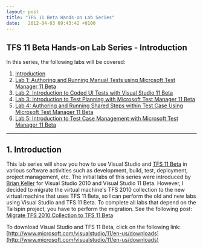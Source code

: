 ```yaml
---
layout: post
title: "TFS 11 Beta Hands-on Lab Series"
date:   2012-04-03 09:43:42 +0100
---
```


## TFS 11 Beta Hands-on Lab Series - Introduction

In this series, the following labs will be covered:

1. [Introduction](https://mohamedradwan-devops.github.io/posts/tfs-11-beta-hands-on-lab-series/ "Introduction") 
2. [Lab 1: Authoring and Running Manual Tests using Microsoft Test Manager 11 Beta](https://mohamedradwan-devops.github.io/posts/lab-1-authoring-and-running-manual-tests-using-microsoft-test-manager-11-beta/ "Authoring and Running Manual Tests using Microsoft Test Manager 11 Beta") 
3. [Lab 2: Introduction to Coded UI Tests with Visual Studio 11 Beta](https://mohamedradwan-devops.github.io/posts/lab-2-introduction-to-coded-ui-tests-with-visual-studio-11-beta/ "Introduction to Coded UI") 
4. [Lab 3: Introduction to Test Planning with Microsoft Test Manager 11 Beta](https://mohamedradwan-devops.github.io/posts/lab-3-introduction-to-test-planning-with-microsoft-test-manager-11-beta/ "Intro to Test Plan") 
5. [Lab 4: Authoring and Running Shared Steps within Test Case Using Microsoft Test Manager 11 Beta](https://mohamedradwan-devops.github.io/posts/lab-4-authoring-and-running-shared-steps-within-test-case-using-microsoft-test-manager-11-beta/ "Lab 4 Authoring and Running Shared Steps within Test Case Using Microsoft Test Manager 11 Beta") 
6. [Lab 5: Introduction to Test Case Management with Microsoft Test Manager 11 Beta](https://mohamedradwan-devops.github.io/posts/lab-5introduction-to-test-case-management-with-microsoft-test-manager-11-beta/ "Intro to Test Case Management with MTM 11 Beta") 

---

## 1. Introduction

This lab series will show you how to use Visual Studio and [TFS 11 Beta](https://mohamedradwan-devops.github.io/category/tfs-11-beta/ "TFS 11 Beta")  in various software activities such as development, build, test, deployment, project management, etc. The initial labs of this series were introduced by [Brian Keller](http://blogs.msdn.com/b/briankel/?ocid=soc-n-eg-elite--MRadwan "Brian Keller")  for Visual Studio 2010 and Visual Studio 11 Beta. However, I decided to migrate the virtual machine's TFS 2010 collection to the new virtual machine that uses TFS 11 Beta, so I can perform the old and new labs using Visual Studio and TFS 11 Beta. To complete all labs that depend on the Tailspin project, you have to perform the migration. See the following post: [Migrate TFS 2010 Collection to TFS 11 Beta](https://mohamedradwan-devops.github.io/posts/migrate-and-upgrade-tfs-collection-from-tfs-2010-to-tfs-11-beta-video/) 

To download Visual Studio and TFS 11 Beta, click on the following link: [http://www.microsoft.com/visualstudio/11/en-us/downloads](http://www.microsoft.com/visualstudio/11/en-us/downloads) 
